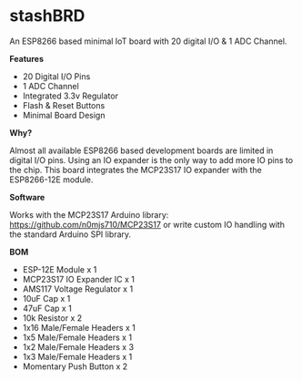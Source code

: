 # stashBRD
An ESP8266 based minimal IoT board with 20 digital I/O &amp; 1 ADC Channel.

**Features**
- 20 Digital I/O Pins
- 1 ADC Channel
- Integrated 3.3v Regulator
- Flash &amp; Reset Buttons
- Minimal Board Design

**Why?**

Almost all available ESP8266 based development boards are limited in digital I/O pins. Using an IO expander is the only way to add more IO pins to the chip. This board integrates the MCP23S17 IO expander with the ESP8266-12E module.

**Software**

Works with the MCP23S17 Arduino library: https://github.com/n0mjs710/MCP23S17 or write custom IO handling with the standard Arduino SPI library.

**BOM**

- ESP-12E Module x 1
- MCP23S17 IO Expander IC x 1
- AMS117 Voltage Regulator x 1
- 10uF Cap x 1
- 47uF Cap x 1
- 10k Resistor x 2
- 1x16 Male/Female Headers x 1
- 1x5 Male/Female Headers x 1
- 1x2 Male/Female Headers x 3
- 1x3 Male/Female Headers x 1
- Momentary Push Button x 2
